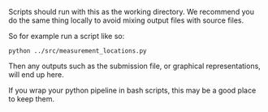 Scripts should run with this as the working directory. We recommend you do the same thing locally to avoid mixing output files with source files.

So for example run a script like so:

`python ../src/measurement_locations.py`

Then any outputs such as the submission file, or graphical representations, will end up here.

If you wrap your python pipeline in bash scripts, this may be a good place to keep them.
